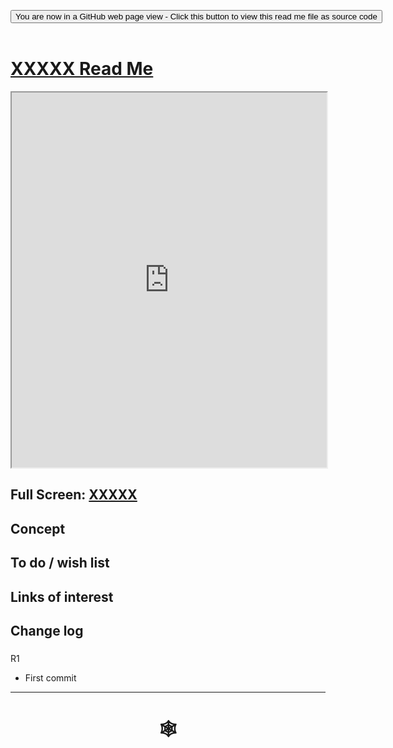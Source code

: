 <span style=display:none; >[You are now in a GitHub source code view - click this link to view Read Me file as a web page](http://www.ladybug.tools/spider/index.html#cookbook/templates/xxxxxx/README.md "View file as a web page." ) </span>
<div><input type=button onclick="window.location.href='https://github.com/ladybug-tools/spider/blob/master/cookbook/templates/xxxxxx/README.md'";
value='You are now in a GitHub web page view - Click this button to view this read me file as source code' ></div>

<br>

# [XXXXX Read Me]( #/cookbook/xxxxxx/README.md )


<iframe src=http://www.ladybug.tools/spider/cookbook/xxxxxx/xxxxxx.html width=100% height=600px >Iframes are not viewable in GitHub source code view<</iframe>


## Full Screen: [XXXXX]( http://www.ladybug.tools/spider/#cookbook/xxxxxx/xxxxxx.html )


## Concept


## To do / wish list


## Links of interest


## Change log


###

R1
* First commit

***

# <center title="hello!" ><a href=javascript:window.scrollTo(0,0); style=text-decoration:none; > &#x1f578; </a></center>

